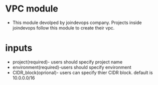 # VPC module
* This module devolped by joindevops company. Projects inside joindevops follow this module to create their vpc.

# inputs
* project(required)- users should specify project name
* environment(required)-users should specify environment 
* CIDR_block(oprional)- users can specify thier CIDR block. default is 10.0.0.0/16